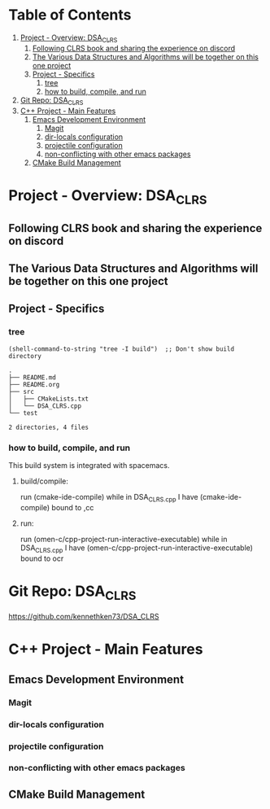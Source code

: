 
# Table of Contents

1.  [Project - Overview: DSA<sub>CLRS</sub>](#org76886d2)
    1.  [Following CLRS book and sharing the experience on discord](#org8f1685e)
    2.  [The Various Data Structures and Algorithms will be together on this one project](#org863f4fd)
    3.  [Project - Specifics](#org2b987da)
        1.  [tree](#orgd77daa7)
        2.  [how to build, compile, and run](#org6643bf1)
2.  [Git Repo: DSA<sub>CLRS</sub>](#org153fa4d)
3.  [C++ Project - Main Features](#org1f9320d)
    1.  [Emacs Development Environment](#org50e1c00)
        1.  [Magit](#orgece3e1c)
        2.  [dir-locals configuration](#orga56f968)
        3.  [projectile configuration](#orge1e244b)
        4.  [non-conflicting with other emacs packages](#org04e93c0)
    2.  [CMake Build Management](#org16ab61c)


<a id="org76886d2"></a>

# Project - Overview: DSA<sub>CLRS</sub>


<a id="org8f1685e"></a>

## Following CLRS book and sharing the experience on discord


<a id="org863f4fd"></a>

## The Various Data Structures and Algorithms will be together on this one project


<a id="org2b987da"></a>

## Project - Specifics


<a id="orgd77daa7"></a>

### tree

    (shell-command-to-string "tree -I build")  ;; Don't show build directory

    .
    ├── README.md
    ├── README.org
    ├── src
    │   ├── CMakeLists.txt
    │   └── DSA_CLRS.cpp
    └── test
    
    2 directories, 4 files


<a id="org6643bf1"></a>

### how to build, compile, and run

This build system is integrated with spacemacs.

1.  build/compile:

    run (cmake-ide-compile) while in DSA<sub>CLRS.cpp</sub>
    I have (cmake-ide-compile) bound to ,cc

2.  run:

    run (omen-c/cpp-project-run-interactive-executable) while in DSA<sub>CLRS.cpp</sub>
    I have (omen-c/cpp-project-run-interactive-executable) bound to <Spc> ocr


<a id="org153fa4d"></a>

# Git Repo: DSA<sub>CLRS</sub>

<https://github.com/kennethken73/DSA_CLRS>


<a id="org1f9320d"></a>

# C++ Project - Main Features


<a id="org50e1c00"></a>

## Emacs Development Environment


<a id="orgece3e1c"></a>

### Magit


<a id="orga56f968"></a>

### dir-locals configuration


<a id="orge1e244b"></a>

### projectile configuration


<a id="org04e93c0"></a>

### non-conflicting with other emacs packages


<a id="org16ab61c"></a>

## CMake Build Management

